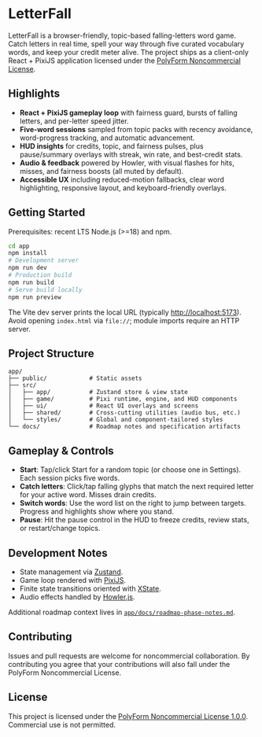# LetterFall

LetterFall is a browser-friendly, topic-based falling-letters word game. Catch letters in real time, spell your way through five curated vocabulary words, and keep your credit meter alive. The project ships as a client-only React + PixiJS application licensed under the [PolyForm Noncommercial License](LICENSE).

## Highlights

- **React + PixiJS gameplay loop** with fairness guard, bursts of falling letters, and per-letter speed jitter.
- **Five-word sessions** sampled from topic packs with recency avoidance, word-progress tracking, and automatic advancement.
- **HUD insights** for credits, topic, and fairness pulses, plus pause/summary overlays with streak, win rate, and best-credit stats.
- **Audio & feedback** powered by Howler, with visual flashes for hits, misses, and fairness boosts (all muted by default).
- **Accessible UX** including reduced-motion fallbacks, clear word highlighting, responsive layout, and keyboard-friendly overlays.

## Getting Started

Prerequisites: recent LTS Node.js (>=18) and npm.

```bash
cd app
npm install
# Development server
npm run dev
# Production build
npm run build
# Serve build locally
npm run preview
```

The Vite dev server prints the local URL (typically <http://localhost:5173>). Avoid opening `index.html` via `file://`; module imports require an HTTP server.

## Project Structure

```
app/
├── public/            # Static assets
├── src/
│   ├── app/           # Zustand store & view state
│   ├── game/          # Pixi runtime, engine, and HUD components
│   ├── ui/            # React UI overlays and screens
│   ├── shared/        # Cross-cutting utilities (audio bus, etc.)
│   └── styles/        # Global and component-tailored styles
└── docs/              # Roadmap notes and specification artifacts
```

## Gameplay & Controls

- **Start**: Tap/click Start for a random topic (or choose one in Settings). Each session picks five words.
- **Catch letters**: Click/tap falling glyphs that match the next required letter for your active word. Misses drain credits.
- **Switch words**: Use the word list on the right to jump between targets. Progress and highlights show where you stand.
- **Pause**: Hit the pause control in the HUD to freeze credits, review stats, or restart/change topics.

## Development Notes

- State management via [Zustand](https://github.com/pmndrs/zustand).
- Game loop rendered with [PixiJS](https://pixijs.com/).
- Finite state transitions oriented with [XState](https://stately.ai/docs/xstate).
- Audio effects handled by [Howler.js](https://howlerjs.com/).

Additional roadmap context lives in [`app/docs/roadmap-phase-notes.md`](app/docs/roadmap-phase-notes.md).

## Contributing

Issues and pull requests are welcome for noncommercial collaboration. By contributing you agree that your contributions will also fall under the PolyForm Noncommercial License.

## License

This project is licensed under the [PolyForm Noncommercial License 1.0.0](LICENSE). Commercial use is not permitted.
